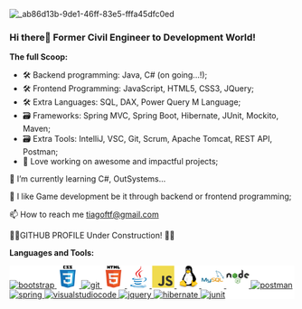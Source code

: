 
![_ab86d13b-9de1-46ff-83e5-fffa45dfc0ed](https://github.com/tiagoftf-pt/tiagoftf-pt/assets/157635738/038d54ce-6569-449b-ba01-8b983940e9a3)

### Hi there👋 Former Civil Engineer to Development World!




<!--**tiagoftf-pt/tiagoftf-pt** is a ✨ _special_ ✨ repository because its `README.md` (this file) appears on your GitHub profile.

Here are some ideas to get you started:

- 🔭 I’m currently working on ...

- 👯 I’m looking to collaborate on ...
- 🤔 I’m looking for help with ...
- 💬 Ask me about ...
- 📫 How to reach me: ...
- 😄 Pronouns: ...
- ⚡ Fun fact: ...
-->

<b>The full Scoop:</b>
  - 🛠️ Backend programming: Java, C# (on going...!);
  - 🛠️ Frontend Programming: JavaScript, HTML5, CSS3, JQuery;
  - 🛠️ Extra Languages: SQL, DAX, Power Query M Language;
  - 🗃️ Frameworks: Spring MVC, Spring Boot, Hibernate, JUnit, Mockito, Maven;
  - 🗃️ Extra Tools: IntelliJ, VSC, Git, Scrum, Apache Tomcat, REST API, Postman;
  - 💞️ Love working on awesome and impactful projects;

🌱 I’m currently learning C#, OutSystems...

👀 I like Game development be it through backend or frontend programming;

📫 How to reach me tiagoftf@gmail.com

:construction::construction:GITHUB PROFILE Under Construction! :construction::construction:

<b>Languages and Tools:</b>
</br>
<p align="left" dir="auto" style="background-color: #FFFFFF;"> 
<a href="https://getbootstrap.com" rel="nofollow"> <img src="https://encrypted-tbn0.gstatic.com/images?q=tbn:ANd9GcRxyNNgKLpUqT3d7wN_G3qoi_TdhzDJ1Ina5EbkaVhY2w&s" alt="bootstrap" width="40" height="40" style="max-width: 100%;"> </a> <a href="https://www.w3schools.com/css/" rel="nofollow"> <img src="https://raw.githubusercontent.com/devicons/devicon/master/icons/css3/css3-original-wordmark.svg" alt="css3" width="40" height="40" style="max-width: 100%;"> </a> <a href="https://git-scm.com/" rel="nofollow"> <img src="https://camo.githubusercontent.com/fcafa5ebc1f5f789ae7d012a3ecd8fe7bda49516591caf7c37698f764165d880/68747470733a2f2f7777772e766563746f726c6f676f2e7a6f6e652f6c6f676f732f6769742d73636d2f6769742d73636d2d69636f6e2e737667" alt="git" width="40" height="40" data-canonical-src="https://www.vectorlogo.zone/logos/git-scm/git-scm-icon.svg" style="max-width: 100%;"> </a> <a href="https://www.w3.org/html/" rel="nofollow"> <img src="https://raw.githubusercontent.com/devicons/devicon/master/icons/html5/html5-original-wordmark.svg" alt="html5" width="40" height="40" style="max-width: 100%;"> </a> <a href="https://www.java.com" rel="nofollow"> <img src="https://raw.githubusercontent.com/devicons/devicon/master/icons/java/java-original.svg" alt="java" width="40" height="40" style="max-width: 100%;"> </a> <a href="https://developer.mozilla.org/en-US/docs/Web/JavaScript" rel="nofollow"> <img src="https://raw.githubusercontent.com/devicons/devicon/master/icons/javascript/javascript-original.svg" alt="javascript" width="40" height="40" style="max-width: 100%;"> </a> <a href="https://www.linux.org/" rel="nofollow"> <img src="https://raw.githubusercontent.com/devicons/devicon/master/icons/linux/linux-original.svg" alt="linux" width="40" height="40" style="max-width: 100%;"> </a> <a href="https://www.mysql.com/" rel="nofollow"> <img src="https://raw.githubusercontent.com/devicons/devicon/master/icons/mysql/mysql-original-wordmark.svg" alt="mysql" width="40" height="40" style="max-width: 100%;"> </a> <a href="https://nodejs.org" rel="nofollow"> <img src="https://raw.githubusercontent.com/devicons/devicon/master/icons/nodejs/nodejs-original-wordmark.svg" alt="nodejs" width="40" height="40" style="max-width: 100%;"> </a> <a href="https://postman.com" rel="nofollow"> <img src="https://camo.githubusercontent.com/a13ca5b988ada41839ebe4f88455e63419a1b56fcb5eda207794cd1649a61d2c/68747470733a2f2f7777772e766563746f726c6f676f2e7a6f6e652f6c6f676f732f676574706f73746d616e2f676574706f73746d616e2d69636f6e2e737667" alt="postman" width="40" height="40" data-canonical-src="https://www.vectorlogo.zone/logos/getpostman/getpostman-icon.svg" style="max-width: 100%;"> </a> <a href="https://spring.io/" rel="nofollow"> <img src="https://camo.githubusercontent.com/491e3e316785d254f8709adfeb919a68582e0bef2946e15195e1f66de5e98b10/68747470733a2f2f7777772e766563746f726c6f676f2e7a6f6e652f6c6f676f732f737072696e67696f2f737072696e67696f2d69636f6e2e737667" alt="spring" width="40" height="40" data-canonical-src="https://www.vectorlogo.zone/logos/springio/springio-icon.svg" style="max-width: 100%;"> </a> <a href="https://code.visualstudio.com" rel="nofollow"> <img src="https://code.visualstudio.com/assets/images/code-stable.png" alt="visualstudiocode" width="40" height="40" style="max-width: 100%;"> </a> <a href="https://jquery.com/" rel="nofollow"> <img src="https://images-eds-ssl.xboxlive.com/image?url=4rt9.lXDC4H_93laV1_eHHFT949fUipzkiFOBH3fAiZZUCdYojwUyX2aTonS1aIwMrx6NUIsHfUHSLzjGJFxxjZm_aIrJA.fLn8hAuDwzEAf5PwyhOe31MCCTwgKvLeSQIW2txbDssnD37rUf6FhncCuV6K8wO_ZUyMxyCMi9kU-&format=source" alt="jquery" width="40" height="40" style="max-width: 100%;"> </a> <a href="https://hibernate.org/" rel="nofollow"> <img src="https://hibernate.org/images/hibernate_icon_whitebkg.svg" alt="hibernate" width="40" height="40" style="max-width: 100%;"> </a> <a href="https://junit.org/junit5/" rel="nofollow"> <img src="https://junit.org/junit5/assets/img/junit5-logo.png" alt="junit" width="40" height="40" style="max-width: 100%;"> </a></p>


<!--👨‍💻 Some of my projects are available at https://github.com/RubenAlmeidaSantos/Portfolio-->
<!--![Tiago's GitHub stats](https://github-readme-stats.vercel.app/api?username=tiagoftf-pt&show_icons=true&theme=transparent)-->
